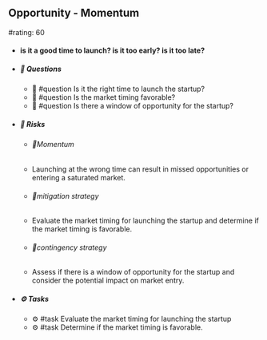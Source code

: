 ## Opportunity - Momentum
#rating: 60
- #### is it a good time to launch? is it too early? is it too late?
- ##### 💭 Questions
  - 💭 #question Is it the right time to launch the startup?
  - 💭 #question Is the market timing favorable?
  - 💭 #question Is there a window of opportunity for the startup?
- ##### 🚨 Risks

  - ###### 🚨Momentum
  - Launching at the wrong time can result in missed opportunities or entering a saturated market.
  - ###### 🚨mitigation strategy
  - Evaluate the market timing for launching the startup and determine if the market timing is favorable.
  - ###### 🚨contingency strategy
  - Assess if there is a window of opportunity for the startup and consider the potential impact on market entry.
- ##### ⚙️ Tasks
  - ⚙️ #task Evaluate the market timing for launching the startup
  - ⚙️ #task  Determine if the market timing is favorable.



